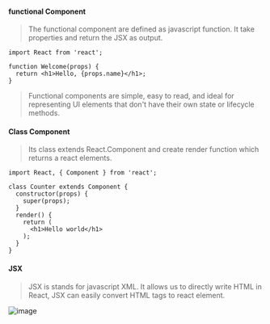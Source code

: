 #### functional Component
> The functional component are defined as javascript function.
> It take properties and return the JSX as output.

```
import React from 'react';

function Welcome(props) {
  return <h1>Hello, {props.name}</h1>;
}
```
> Functional components are simple, easy to read, and ideal for representing UI elements that don't have their own state or lifecycle methods.

#### Class Component
> Its class extends React.Component and create render function which returns a react elements.
```
import React, { Component } from 'react';

class Counter extends Component {
  constructor(props) {
    super(props);
  }
  render() {
    return (
      <h1>Hello world</h1>
    );
  }
}
```

#### JSX
> JSX is stands for javascript XML. It allows us to directly write HTML in React, JSX can easily convert HTML tags to react element.

![image](https://github.com/Dhanarajb/ReactJS/assets/88299676/31cff1ea-7c29-42da-b8a0-99e109b7148a)
